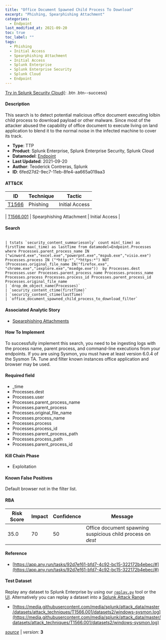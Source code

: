 ```yaml
---
title: "Office Document Spawned Child Process To Download"
excerpt: "Phishing, Spearphishing Attachment"
categories:
  - Endpoint
last_modified_at: 2021-09-20
toc: true
toc_label: ""
tags:
  - Phishing
  - Initial Access
  - Spearphishing Attachment
  - Initial Access
  - Splunk Enterprise
  - Splunk Enterprise Security
  - Splunk Cloud
  - Endpoint
---
```




[Try in Splunk Security Cloud](https://www.splunk.com/en_us/cyber-security.html){: .btn .btn--success}

#### Description

This search is to detect potential malicious office document executing lolbin child process to download payload or other malware. Since most of the attacker abused the capability of office document to execute living on land application to blend it to the normal noise in the infected machine to cover its track.

- **Type**: TTP
- **Product**: Splunk Enterprise, Splunk Enterprise Security, Splunk Cloud
- **Datamodel**: [Endpoint](https://docs.splunk.com/Documentation/CIM/latest/User/Endpoint)
- **Last Updated**: 2021-09-20
- **Author**: Teoderick Contreras, Splunk
- **ID**: 6fed27d2-9ec7-11eb-8fe4-aa665a019aa3


#### ATT&CK

| ID          | Technique   | Tactic         |
| ----------- | ----------- |--------------- |
| [T1566](https://attack.mitre.org/techniques/T1566/) | Phishing | Initial Access |



| [T1566.001](https://attack.mitre.org/techniques/T1566/001/) | Spearphishing Attachment | Initial Access |

#### Search

```

| tstats `security_content_summariesonly` count min(_time) as firstTime max(_time) as lastTime from datamodel=Endpoint.Processes where Processes.parent_process_name IN ("winword.exe","excel.exe","powerpnt.exe","mspub.exe","visio.exe") Processes.process IN ("*http:*","*https:*") NOT (Processes.original_file_name IN("firefox.exe", "chrome.exe","iexplore.exe","msedge.exe"))  by Processes.dest Processes.user Processes.parent_process_name Processes.process_name Processes.process Processes.process_id Processes.parent_process_id Processes.original_file_name 
| `drop_dm_object_name(Processes)` 
| `security_content_ctime(firstTime)` 
| `security_content_ctime(lastTime)` 
| `office_document_spawned_child_process_to_download_filter`
```

#### Associated Analytic Story
* [Spearphishing Attachments](/stories/spearphishing_attachments)


#### How To Implement
To successfully implement this search, you need to be ingesting logs with the process name, parent process, and command-line executions from your endpoints. If you are using Sysmon, you must have at least version 6.0.4 of the Sysmon TA. Tune and filter known instances office application and browser may be used.

#### Required field
* _time
* Processes.dest
* Processes.user
* Processes.parent_process_name
* Processes.parent_process
* Processes.original_file_name
* Processes.process_name
* Processes.process
* Processes.process_id
* Processes.parent_process_path
* Processes.process_path
* Processes.parent_process_id


#### Kill Chain Phase
* Exploitation


#### Known False Positives
Default browser not in the filter list.


#### RBA

| Risk Score  | Impact      | Confidence   | Message      |
| ----------- | ----------- |--------------|--------------|
| 35.0 | 70 | 50 | Office document spawning suspicious child process on $dest$ |




#### Reference

* [https://app.any.run/tasks/92d7ef61-bfd7-4c92-bc15-322172b4ebec/#](https://app.any.run/tasks/92d7ef61-bfd7-4c92-bc15-322172b4ebec/#)



#### Test Dataset
Replay any dataset to Splunk Enterprise by using our [`replay.py`](https://github.com/splunk/attack_data#using-replaypy) tool or the [UI](https://github.com/splunk/attack_data#using-ui).
Alternatively you can replay a dataset into a [Splunk Attack Range](https://github.com/splunk/attack_range#replay-dumps-into-attack-range-splunk-server)

* [https://media.githubusercontent.com/media/splunk/attack_data/master/datasets/attack_techniques/T1566.001/datasets2/windows-sysmon.log](https://media.githubusercontent.com/media/splunk/attack_data/master/datasets/attack_techniques/T1566.001/datasets2/windows-sysmon.log)


[*source*](https://github.com/splunk/security_content/tree/develop/detections/endpoint/office_document_spawned_child_process_to_download.yml) \| *version*: **3**